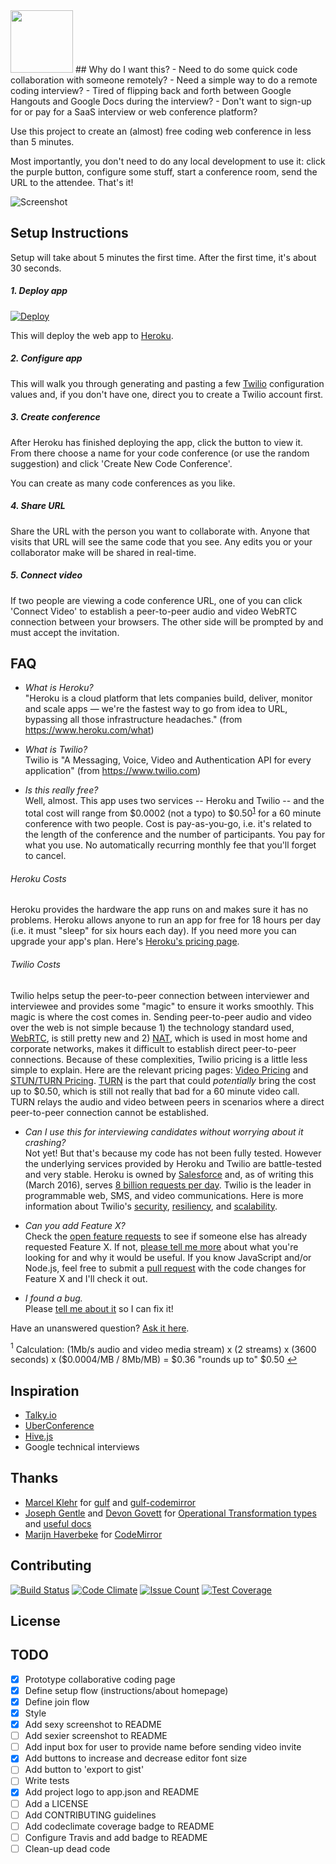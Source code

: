 <img src="https://raw.githubusercontent.com/crcastle/collaborative-code-conference/master/build/client/img/codie.png" width="100px">
## Why do I want this?
- Need to do some quick code collaboration with someone remotely?
- Need a simple way to do a remote coding interview?
- Tired of flipping back and forth between Google Hangouts and Google Docs during the interview?
- Don't want to sign-up for or pay for a SaaS interview or web conference platform?

Use this project to create an (almost) free coding web conference in less than 5 minutes.

Most importantly, you don't need to do any local development to use it: click the purple button, configure some stuff, start a conference room, send the URL to the attendee.  That's it!

![Screenshot](http://cl.ly/0c0U1k1W0n1n/Screen%20Shot%202016-03-17%20at%201.31.41%20PM.png)

## Setup Instructions
Setup will take about 5 minutes the first time.  After the first time, it's about 30 seconds.  

##### 1. Deploy app
[![Deploy](https://www.herokucdn.com/deploy/button.svg)](https://heroku.com/deploy)  

This will deploy the web app to [Heroku](https://www.heroku.com).

##### 2. Configure app
This will walk you through generating and pasting a few [Twilio](https://www.twilio.com) configuration values and, if you don't have one, direct you to create a Twilio account first.

##### 3. Create conference
After Heroku has finished deploying the app, click the button to view it.  From there choose a name for your code conference (or use the random suggestion) and click 'Create New Code Conference'.

You can create as many code conferences as you like.

##### 4. Share URL
Share the URL with the person you want to collaborate with.  Anyone that visits that URL will see the same code that you see.  Any edits you or your collaborator make will be shared in real-time.

##### 5. Connect video
If two people are viewing a code conference URL, one of you can click 'Connect Video' to establish a peer-to-peer audio and video WebRTC connection between your browsers.  The other side will be prompted by and must accept the invitation.

## FAQ
* *What is Heroku?*  
"Heroku is a cloud platform that lets companies build, deliver, monitor and scale apps — we're the fastest way to go from idea to URL, bypassing all those infrastructure headaches." (from https://www.heroku.com/what)

* *What is Twilio?*  
Twilio is "A Messaging, Voice, Video and Authentication API for every application" (from https://www.twilio.com)

* *Is this really free?*  
Well, almost.  This app uses two services -- Heroku and Twilio -- and the total cost will range from $0.0002 (not a typo) to $0.50<sup id="a1">[1](#f1)</sup> for a 60 minute conference with two people.  Cost is pay-as-you-go, i.e. it's related to the length of the conference and the number of participants.  You pay for what you use.  No automatically recurring monthly fee that you'll forget to cancel.
###### Heroku Costs
Heroku provides the hardware the app runs on and makes sure it has no problems.  Heroku allows anyone to run an app for free for 18 hours per day (i.e. it must "sleep" for six hours each day).  If you need more you can upgrade your app's plan.  Here's [Heroku's pricing page](https://www.heroku.com/pricing).
###### Twilio Costs
Twilio helps setup the peer-to-peer connection between interviewer and interviewee and provides some "magic" to ensure it works smoothly.  This magic is where the cost comes in.  Sending peer-to-peer audio and video over the web is not simple because 1) the technology standard used, [WebRTC](https://en.wikipedia.org/wiki/WebRTC), is still pretty new and 2) [NAT](https://en.wikipedia.org/wiki/Network_address_translation), which is used in most home and corporate networks, makes it difficult to establish direct peer-to-peer connections.  Because of these complexities, Twilio pricing is a little less simple to explain.  Here are the relevant pricing pages: [Video Pricing](https://www.twilio.com/video#pricing) and [STUN/TURN Pricing](https://www.twilio.com/stun-turn/pricing).  [TURN](https://en.wikipedia.org/wiki/Traversal_Using_Relays_around_NAT) is the part that could *potentially* bring the cost up to $0.50, which is still not really that bad for a 60 minute video call.  TURN relays the audio and video between peers in scenarios where a direct peer-to-peer connection cannot be established.

* *Can I use this for interviewing candidates without worrying about it crashing?*  
Not yet!  But that's because my code has not been fully tested.  However the underlying services provided by Heroku and Twilio are battle-tested and very stable.  Heroku is owned by [Salesforce](https://www.salesforce.com) and, as of writing this (March 2016), serves [8 billion requests per day](https://www.heroku.com/what#trusting-heroku-with-success).  Twilio is the leader in programmable web, SMS, and video communications.  Here is more information about Twilio's [security](https://www.twilio.com/platform/security), [resiliency](https://www.twilio.com/platform/resiliency), and [scalability](https://www.twilio.com/platform/scalability).

* *Can you add Feature X?*  
Check the [open feature requests](https://github.com/crcastle/collaborative-code-conference/labels/enhancement) to see if someone else has already requested Feature X.  If not, [please tell me more](https://github.com/crcastle/collaborative-code-conference/issues/new?title=New%20Feature:%20&labels=enhancement) about what you're looking for and why it would be useful.  If you know JavaScript and/or Node.js, feel free to submit a [pull request](https://github.com/crcastle/collaborative-code-conference/pulls) with the code changes for Feature X and I'll check it out.

* *I found a bug.*  
Please [tell me about it](https://github.com/crcastle/collaborative-code-conference/issues/new?title=Bug:%20&labels=bug) so I can fix it!

Have an unanswered question?  [Ask it here](https://github.com/crcastle/collaborative-code-conference/issues/new?title=Question:%20&labels=question).

<a name="f1"><sup>1</sup></a> Calculation: (1Mb/s audio and video media stream) x (2 streams) x (3600 seconds) x ($0.0004/MB / 8Mb/MB) = $0.36 "rounds up to" $0.50 [↩](#a1)

## Inspiration
* [Talky.io](https://talky.io)
* [UberConference](https://www.uberconference.com)
* [Hive.js](http://hivejs.org)
* Google technical interviews

## Thanks
* [Marcel Klehr](https://github.com/marcelklehr) for [gulf](https://github.com/marcelklehr/gulf) and [gulf-codemirror](https://github.com/marcelklehr/gulf-codemirror)
* [Joseph Gentle](https://github.com/josephg) and [Devon Govett](https://github.com/devongovett) for [Operational Transformation types](https://github.com/ottypes/text) and [useful docs](https://github.com/ottypes/docs)
* [Marijn Haverbeke](https://github.com/marijnh) for [CodeMirror](http://codemirror.net)

## Contributing
[![Build Status](https://travis-ci.org/code-interview/oneclick-backend.svg?branch=master)](https://travis-ci.org/code-interview/oneclick-backend) [![Code Climate](https://codeclimate.com/github/code-interview/oneclick-backend/badges/gpa.svg)](https://codeclimate.com/github/code-interview/oneclick-backend) [![Issue Count](https://codeclimate.com/github/code-interview/oneclick-backend/badges/issue_count.svg)](https://codeclimate.com/github/code-interview/oneclick-backend) [![Test Coverage](https://codeclimate.com/github/code-interview/oneclick-backend/badges/coverage.svg)](https://codeclimate.com/github/code-interview/oneclick-backend/coverage)

## License

## TODO
* [x] Prototype collaborative coding page
* [x] Define setup flow (instructions/about homepage)
* [x] Define join flow
* [x] Style
* [x] Add sexy screenshot to README
* [ ] Add sexier screenshot to README
* [ ] Add input box for user to provide name before sending video invite
* [x] Add buttons to increase and decrease editor font size
* [ ] Add button to 'export to gist'
* [ ] Write tests
* [x] Add project logo to app.json and README
* [ ] Add a LICENSE
* [ ] Add CONTRIBUTING guidelines
* [ ] Add codeclimate coverage badge to README
* [ ] Configure Travis and add badge to README
* [ ] Clean-up dead code
